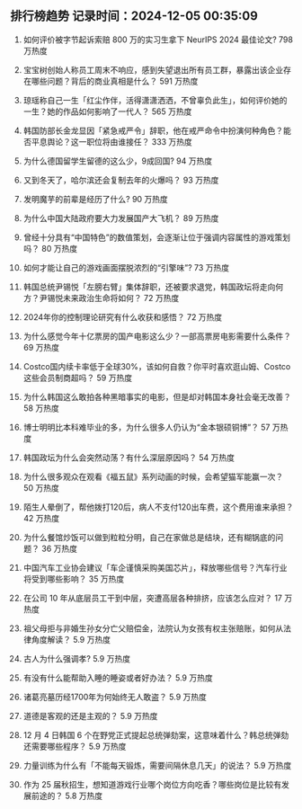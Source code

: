 
## 排行榜趋势 记录时间：2024-12-05 00:35:09
  
  1. 如何评价被字节起诉索赔 800 万的实习生拿下 NeurIPS 2024 最佳论文? 798 万热度
    
  2. 宝宝树创始人称员工周末不响应，感到失望退出所有员工群，暴露出该企业存在哪些问题？背后的商业真相是什么？ 591 万热度
    
  3. 琼瑶称自己一生「红尘作伴，活得潇潇洒洒，不曾辜负此生」，如何评价她的一生？她的作品如何影响了一代人？ 565 万热度
    
  4. 韩国防部长金龙显因「紧急戒严令」辞职，他在戒严命令中扮演何种角色？能否平息舆论？这一职位将由谁接任？ 333 万热度
    
  5. 为什么德国留学生留德的这么少，9成回国? 94 万热度
    
  6. 又到冬天了，哈尔滨还会复制去年的火爆吗？ 93 万热度
    
  7. 发明魔芋的前辈是经历了什么? 90 万热度
    
  8. 为什么中国大陆政府要大力发展国产大飞机？ 89 万热度
    
  9. 曾经十分具有“中国特色”的数值策划，会逐渐让位于强调内容属性的游戏策划吗？ 80 万热度
    
  10. 如何才能让自己的游戏画面摆脱浓烈的“引擎味”? 73 万热度
    
  11. 韩国总统尹锡悦「左膀右臂」集体辞职，还被要求退党，韩国政坛将走向何方？尹锡悦未来政治生命将如何？ 72 万热度
    
  12. 2024年你的控制理论研究有什么收获和感悟？ 72 万热度
    
  13. 为什么感觉今年十亿票房的国产电影这么少？一部高票房电影需要什么条件？ 69 万热度
    
  14. Costco国内续卡率低于全球30%，该如何自救？你平时喜欢逛山姆、Costco这些会员制商超吗？ 59 万热度
    
  15. 为什么韩国这么敢拍各种黑暗事实的电影，但是却对韩国本身社会毫无改善？ 58 万热度
    
  16. 博士明明比本科难毕业的多，为什么很多人仍认为“金本银硕铜博”？ 57 万热度
    
  17. 韩国政坛为什么会突然动荡？有什么深层原因吗？ 54 万热度
    
  18. 为什么很多观众在观看《福五鼠》系列动画的时候，会希望猫军能赢一次？ 50 万热度
    
  19. 陌生人晕倒了，帮他拨打120后，病人不支付120出车费，这个费用谁来承担？ 42 万热度
    
  20. 为什么餐馆炒饭可以做到粒粒分明，自己在家做总是结块，还有糊锅底的问题？ 36 万热度
    
  21. 中国汽车工业协会建议「车企谨慎采购美国芯片」，释放哪些信号？汽车行业将受到哪些影响？ 35 万热度
    
  22. 在公司 10 年从底层员工干到中层，突遭高层各种排挤，应该怎么应对？ 17 万热度
    
  23. 祖父母拒与非婚生孙女分亡父赔偿金，法院认为女孩有权主张赔账，如何从法律角度解读？ 5.9 万热度
    
  24. 古人为什么强调孝? 5.9 万热度
    
  25. 有没有什么能帮助入睡的睡姿或者好办法？ 5.9 万热度
    
  26. 诸葛亮墓历经1700年为何始终无人敢盗？ 5.9 万热度
    
  27. 道德是客观的还是主观的？ 5.9 万热度
    
  28. 12 月 4 日韩国 6 个在野党正式提起总统弹劾案，这意味着什么？韩总统弹劾还需要哪些程序？ 5.9 万热度
    
  29. 力量训练为什么有「不能每天锻炼，需要间隔休息几天」的说法？ 5.9 万热度
    
  30. 作为 25 届秋招生，想知道游戏行业哪个岗位方向吃香？哪些岗位是比较有发展前途的？ 5.8 万热度
    